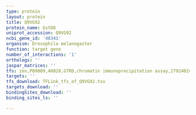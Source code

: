 ```yaml
---
type: protein
layout: protein
title: Q9VG92
protein_name: GstD8
uniprot_accession: Q9VG92
ncbi_gene_id: '48341'
organism: Drosophila melanogaster
function: target gene
number_of_interactions: '1'
orthologs: ''
jaspar_matrices: ''
tfs: zen,P09089,40828,GTRD,chromatin immunoprecipitation assay,27924024%5Buid%5D,No
targets: ''
tfs_download: TFLink_tfs_of_Q9VG92.tsv
targets_download: ''
bindingSites_download: ''
binding_sites_ls: ''

---
```

